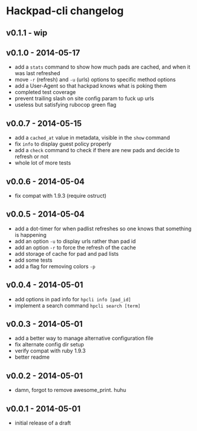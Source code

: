Hackpad-cli changelog
=====================

v0.1.1 - wip
-------------------

v0.1.0 - 2014-05-17
-------------------

- add a `stats` command to show how much pads are cached, and when it was last refreshed
- move `-r` (refresh) and `-u` (urls) options to specific method options
- add a User-Agent so that hackpad knows what is poking them
- completed test coverage
- prevent trailing slash on site config param to fuck up urls
- useless but satisfying rubocop green flag

v0.0.7 - 2014-05-15
-------------------

- add a `cached_at` value in metadata, visible in the `show` command
- fix `info` to display guest policy properly
- add a `check` command to check if there are new pads and decide to refresh or not
- whole lot of more tests

v0.0.6 - 2014-05-04
-------------------

- fix compat with 1.9.3 (require ostruct)

v0.0.5 - 2014-05-04
-------------------

- add a dot-timer for when padlist refreshes so one knows that something is happening
- add an option `-u` to display urls rather than pad id
- add an option `-r` to force the refresh of the cache
- add storage of cache for pad and pad lists
- add some tests
- add a flag for removing colors `-p`

v0.0.4 - 2014-05-01
-------------------

- add options in pad info for `hpcli info [pad_id]`
- implement a search command `hpcli search [term]`

v0.0.3 - 2014-05-01
-------------------

- add a better way to manage alternative configuration file
- fix alternate config dir setup
- verify compat with ruby 1.9.3
- better readme

v0.0.2 - 2014-05-01
-------------------

- damn, forgot to remove awesome_print. huhu

v0.0.1 - 2014-05-01
-------------------

- initial release of a draft
